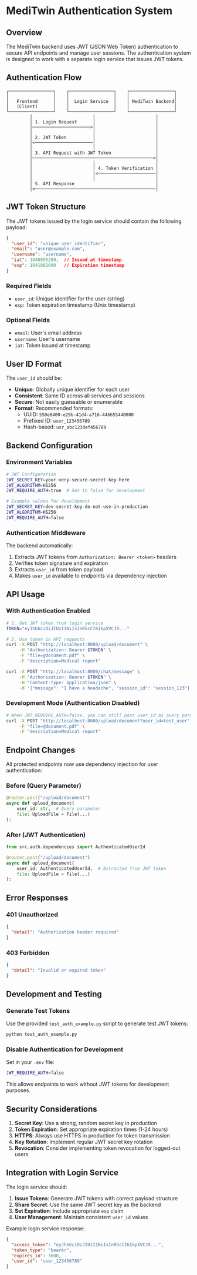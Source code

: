 # MediTwin Authentication System

## Overview

The MediTwin backend uses JWT (JSON Web Token) authentication to secure API endpoints and manage user sessions. The authentication system is designed to work with a separate login service that issues JWT tokens.

## Authentication Flow

```
┌─────────────────┐    ┌─────────────────┐    ┌─────────────────┐
│                 │    │                 │    │                 │
│   Frontend      │    │  Login Service  │    │ MediTwin Backend│
│   (Client)      │    │                 │    │                 │
└─────────────────┘    └─────────────────┘    └─────────────────┘
         │                       │                       │
         │ 1. Login Request      │                       │
         │──────────────────────>│                       │
         │                       │                       │
         │ 2. JWT Token          │                       │
         │<──────────────────────│                       │
         │                       │                       │
         │ 3. API Request with JWT Token                 │
         │──────────────────────────────────────────────>│
         │                       │                       │
         │                       │ 4. Token Verification │
         │                       │<──────────────────────│
         │                       │                       │
         │ 5. API Response                               │
         │<──────────────────────────────────────────────│
```

## JWT Token Structure

The JWT tokens issued by the login service should contain the following payload:

```json
{
  "user_id": "unique_user_identifier",
  "email": "user@example.com",
  "username": "username",
  "iat": 1640995200,  // Issued at timestamp
  "exp": 1641081600   // Expiration timestamp
}
```

### Required Fields
- `user_id`: Unique identifier for the user (string)
- `exp`: Token expiration timestamp (Unix timestamp)

### Optional Fields
- `email`: User's email address
- `username`: User's username
- `iat`: Token issued at timestamp

## User ID Format

The `user_id` should be:
- **Unique**: Globally unique identifier for each user
- **Consistent**: Same ID across all services and sessions
- **Secure**: Not easily guessable or enumerable
- **Format**: Recommended formats:
  - UUID: `550e8400-e29b-41d4-a716-446655440000`
  - Prefixed ID: `user_123456789`
  - Hash-based: `usr_abc123def456789`

## Backend Configuration

### Environment Variables

```bash
# JWT Configuration
JWT_SECRET_KEY=your-very-secure-secret-key-here
JWT_ALGORITHM=HS256
JWT_REQUIRE_AUTH=true  # Set to false for development

# Example values for development
JWT_SECRET_KEY=dev-secret-key-do-not-use-in-production
JWT_ALGORITHM=HS256
JWT_REQUIRE_AUTH=false
```

### Authentication Middleware

The backend automatically:
1. Extracts JWT tokens from `Authorization: Bearer <token>` headers
2. Verifies token signature and expiration
3. Extracts `user_id` from token payload
4. Makes `user_id` available to endpoints via dependency injection

## API Usage

### With Authentication Enabled

```bash
# 1. Get JWT token from login service
TOKEN="eyJhbGciOiJIUzI1NiIsInR5cCI6IkpXVCJ9..."

# 2. Use token in API requests
curl -X POST "http://localhost:8000/upload/document" \
     -H "Authorization: Bearer $TOKEN" \
     -F "file=@document.pdf" \
     -F "description=Medical report"

curl -X POST "http://localhost:8000/chat/message" \
     -H "Authorization: Bearer $TOKEN" \
     -H "Content-Type: application/json" \
     -d '{"message": "I have a headache", "session_id": "session_123"}'
```

### Development Mode (Authentication Disabled)

```bash
# When JWT_REQUIRE_AUTH=false, you can still pass user_id as query parameter
curl -X POST "http://localhost:8000/upload/document?user_id=test_user" \
     -F "file=@document.pdf" \
     -F "description=Medical report"
```

## Endpoint Changes

All protected endpoints now use dependency injection for user authentication:

### Before (Query Parameter)
```python
@router.post("/upload/document")
async def upload_document(
    user_id: str,  # Query parameter
    file: UploadFile = File(...)
):
```

### After (JWT Authentication)
```python
from src.auth.dependencies import AuthenticatedUserId

@router.post("/upload/document")  
async def upload_document(
    user_id: AuthenticatedUserId,  # Extracted from JWT token
    file: UploadFile = File(...)
):
```

## Error Responses

### 401 Unauthorized
```json
{
  "detail": "Authorization header required"
}
```

### 403 Forbidden  
```json
{
  "detail": "Invalid or expired token"
}
```

## Development and Testing

### Generate Test Tokens

Use the provided `test_auth_example.py` script to generate test JWT tokens:

```bash
python test_auth_example.py
```

### Disable Authentication for Development

Set in your `.env` file:
```bash
JWT_REQUIRE_AUTH=false
```

This allows endpoints to work without JWT tokens for development purposes.

## Security Considerations

1. **Secret Key**: Use a strong, random secret key in production
2. **Token Expiration**: Set appropriate expiration times (1-24 hours)
3. **HTTPS**: Always use HTTPS in production for token transmission
4. **Key Rotation**: Implement regular JWT secret key rotation
5. **Revocation**: Consider implementing token revocation for logged-out users

## Integration with Login Service

The login service should:

1. **Issue Tokens**: Generate JWT tokens with correct payload structure
2. **Share Secret**: Use the same JWT secret key as the backend
3. **Set Expiration**: Include appropriate `exp` claim
4. **User Management**: Maintain consistent `user_id` values

Example login service response:
```json
{
  "access_token": "eyJhbGciOiJIUzI1NiIsInR5cCI6IkpXVCJ9...",
  "token_type": "bearer",
  "expires_in": 3600,
  "user_id": "user_123456789"
}
```
